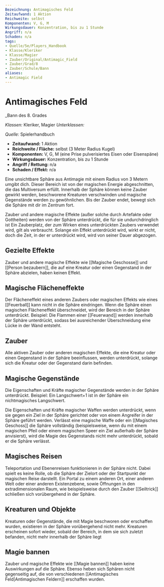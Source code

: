 ```yaml
---
Bezeichnung: Antimagisches Feld
Zeitaufwand: 1 Aktion
Reichweite: selbst
Komponenten: V, G, M
Wirkungsdauer: Konzentration, bis zu 1 Stunde
Angriff: n/a
Schaden: n/a
tags: 
- Quelle/5e/Players_Handbook
- Klasse/Kleriker
- Klasse/Magier
- Zauber/Original/Antimagic_Field
- Zauber/Grad/8
- Zauber/Schule/Bann
aliases: 
- Antimagic Field
---
```

# Antimagisches Feld
_Bann des 8. Grades

_Klassen:_ Kleriker, Magier
_Unterklassen:_

_Quelle:_ Spielerhandbuch

- **Zeitaufwand:** 1 Aktion
- **Reichweite / Fläche:** selbst (3 Meter Radius Kugel)
- **Komponenten:** V, G, M (eine Prise pulverisiertes Eisen oder Eisenspäne)
- **Wirkungsdauer:** Konzentration, bis zu 1 Stunde
- **Angriff / Rettung:** n/a
- **Schaden / Effekt:** n/a

Eine unsichtbare Sphäre aus Antimagie mit einem Radius von 3 Metern umgibt dich. Dieser Bereich ist von der magischen Energie abgeschnitten, die das Multiversum erfüllt. Innerhalb der Sphäre können keine Zauber gewirkt werden, beschworene Kreaturen verschwinden und magische Gegenstände werden zu gewöhnlichen. Bis der Zauber endet, bewegt sich die Sphäre mit dir im Zentrum fort.

Zauber und andere magische Effekte (außer solche durch Artefakte oder Gottheiten) werden von der Sphäre unterdrückt, die für sie undurchdringlich ist Ein Zauberplatz, der zum Wirken eines unterdrückten Zaubers verwendet wird, gilt als verbraucht. Solange ein Effekt unterdrückt wird, wirkt er nicht, doch die Zeit, in der er unterdrückt wird, wird von seiner Dauer abgezogen.

## **Gezielte Effekte**

Zauber und andere magische Effekte wie [[Magische Geschosse]] und [[Person bezaubern]], die auf eine Kreatur oder einen Gegenstand in der Sphäre abzielen, haben keinen Effekt.

## **Magische Flächeneffekte**

Der Flächeneffekt eines anderen Zaubers oder magischen Effekts wie eines [[Feuerball]] kann nicht in die Sphäre eindringen. Wenn die Sphäre einen magischen Flächeneffekt überschneidet, wird der Bereich in der Sphäre unterdrückt. Beispiel: Die Flammen einer [[Feuerwand]] werden innerhalb der Sphäre unterdrückt, sodass bei ausreichender Überschneidung eine Lücke in der Wand entsteht.

## **Zauber**

Alle aktiven Zauber oder anderen magischen Effekte, die eine Kreatur oder einen Gegenstand in der Sphäre beeinflussen, werden unterdrückt, solange sich die Kreatur oder der Gegenstand darin befinden.

## **Magische Gegenstände**

Die Eigenschaften und Kräfte magischer Gegenstände werden in der Sphäre unterdrückt. Beispiel: Ein Langschwert+1 ist in der Sphäre ein nichtmagisches Langschwert.

Die Eigenschaften und Kräfte magischer Waffen werden unterdrückt, wenn sie gegen ein Ziel in der Sphäre gerichtet oder von einem Angreifer in der Sphäre geführt werden. Verlässt eine magische Waffe oder ein [[Magisches Geschoss]] die Sphäre vollständig (beispielsweise, wenn du mit einem magischen Pfeil oder einem magischen Speer ein Ziel außerhalb der Sphäre anvisierst), wird die Magie des Gegenstands nicht mehr unterdrückt, sobald er die Sphäre verlässt.

## **Magisches Reisen**

Teleportation und Ebenenreisen funktionieren in der Sphäre nicht. Dabei spielt es keine Rolle, ob die Sphäre der Zielort oder der Startpunkt der magischen Reise darstellt. Ein Portal zu einem anderen Ort, einer anderen Welt oder einer anderen Existenzebene, sowie Öffnungen in den extradimensionalen Raum, wie beispielsweise durch den Zauber [[Seiltrick]] schließen sich vorübergehend in der Sphäre.

## **Kreaturen und Objekte**

Kreaturen oder Gegenstände, die mit Magie beschworen oder erschaffen wurden, existieren in der Sphäre vorübergehend nicht mehr. Kreaturen erscheinen sofort wieder, sobald der Bereich, in dem sie sich zuletzt befanden, nicht mehr innerhalb der Sphäre liegt

## **Magie bannen**

Zauber und magische Effekte wie [[Magie bannen]] haben keine Auswirkungen auf die Sphäre. Ebenso heben sich Sphären nicht gegenseitig auf, die von verschiedenen [[Antimagisches Feld|Antimagischen Feldern]] erschaffen wurden.